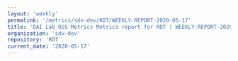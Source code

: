 ```yaml
---
layout: 'weekly'
permalink: '/metrics/sdv-dev/RDT/WEEKLY-REPORT-2020-05-17'
title: 'DAI Lab OSS Metrics Metrics report for RDT | WEEKLY-REPORT-2020-05-17'
organization: 'sdv-dev'
repository: 'RDT'
current_date: '2020-05-17'
---
```

